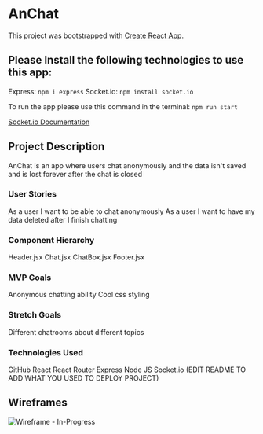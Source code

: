 # AnChat

This project was bootstrapped with [Create React App](https://github.com/facebook/create-react-app).

## Please Install the following technologies to use this app:

Express: `npm i express`
Socket.io: `npm install socket.io`

To run the app please use this command in the terminal:
`npm run start`

[Socket.io Documentation](https://socket.io/docs/v4/)

## Project Description

AnChat is an app where users chat anonymously and the data isn't saved and is lost forever after the chat is closed

### User Stories

As a user I want to be able to chat anonymously
As a user I want to have my data deleted after I finish chatting

### Component Hierarchy

Header.jsx
Chat.jsx
ChatBox.jsx
Footer.jsx

### MVP Goals

Anonymous chatting ability
Cool css styling

### Stretch Goals

Different chatrooms about different topics

### Technologies Used

GitHub
React
React Router
Express
Node JS
Socket.io
(EDIT README TO ADD WHAT YOU USED TO DEPLOY PROJECT)


## Wireframes

![Wireframe - In-Progress](https://media.git.generalassemb.ly/user/42032/files/2de8b8fc-9717-471a-bc7d-69e8a407e8fb)
